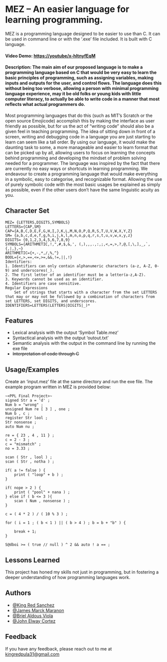 
# MEZ – An easier language for learning programming.

MEZ is a programming language designed to be easier to use than C.
It can be used in command line or with the ‘.exe’ file included.
It is built with C language.
#### Video Demo:  <https://youtube/x-hItnyfEqM>
#### Description: The main aim of our proposed language is to make a programming language based on C that would be very easy to learn the basic principles of programming, such as assigning variables, making inputs and outputs for the user, and control flows. The language does this without being too verbose, allowing a person with minimal programming language experience, may it be old folks or young kids with little computer literacy, to actually be able to write code in a manner that most reflects what actual programmers do.
Most programming languages that do this (such as MIT’s Scratch or the open source Emojicode) accomplish this by making the interface as user friendly as possible, but for us the act of “writing code” should also be a given feel in teaching programming. The idea of sitting down in front of a screen, writing and debugging code in a language you are just starting to learn can seem like a tall order. By using our language, it would make the daunting task to some, a more manageable and easier to learn format that can be picked up by all, allowing users to focus on learning the concepts behind programming and developing the mindset of problem solving needed for a programmer.
The language was inspired by the fact that there are currently no easy ways or shortcuts in learning programming. We endeavour to create a programming language that would make everything in a symbolic, easy to categorise, and recognizable format. Allowing the use of purely symbolic code with the most basic usages be explained as simply as possible, even if the other users don’t have the same linguistic acuity as you.


## Character Set

```
MEZ= {LETTERS,DIGITS,SYMBOLS}
LETTERS={CAP,SM}
CAP={A,B,C,D,E,F,G,H,I,J,K,L,M,N,O,P,Q,R,S,T,U,V,W,X,Y,Z}
SM= {a,b,c,d,e,f,g,h,i,j,k,l,m,n,o,p,q,r,s,t,u,v,w,x,y,z}
DIGITS= {0,1,2,3,4,5,6,7,8,9}
SYMBOLS={ARITHMETIC,!,",#,$,&,', (,),,,.,:,;,<,=,>,?,@,[,\,],_,`,{,|,},~}
ARITHMETIC={+,-,*,/,%,^}
BOOL={<,>,==,<=,>=,&&,!=,||,!}
Identifiers:
1. Identifiers can only contain alphanumeric characters (a-z, A-Z, 0-9) and underscores(_).
2. The first letter of an identifier must be a letter(a-z,A-Z).
3. Keywords cannot be used as an identifier.
4. Identifiers are case sensitive.
Regular Expressions
    Set of strings that starts with a character from the set LETTERS that may or may not be followed by a combination of characters from set LETTERS, set DIGITS, and underscores.
IDENTIFIERS=LETTERS(LETTERS|DIGITS|_)*

```

## Features

- Lexical analysis with the output ‘Symbol Table.mez’
- Syntactical analysis with the output ‘outout.txt’
- Semantic analysis with the output in the command line by running the exe file
- ~~Interpretation of code through C~~


## Usage/Examples
Create an ‘input.mez’ file at the same directory and run the exe file.
The example program written in MEZ is provided below:
```
~<PPL Final Project>~
signed Str a = 'd' ;
Num b = "wrong" ;
unsigned Num re [ 3 ] , one ;
Num b , c ;
register Str lool ;
Str nonsense ;
auto Num nu ;

re = { 23 , 4 , 11 } ;
c = 2 - 3 ;
c = "mismatch" ;
no = 3.33 ;

scan ( Str , lool ) ;
scan ( Str , notha ) ;

if( a != false ) {
    print ( "loop" + b ) ;
}

if( nope > 2 ) {
    print ( "pool" + nana ) ;
} else if ( b <= 3 ){
    scan ( Num , nonsense ) ;
}

c = ( 4 * 2 ) / ( 10 % 3 ) ;

for ( i = 1 ; ( b < 1 ) || ( b > 4 ) ; b = b + "b" ) {

    break + 1;
}

S@dboi >= ( true // null ) ^ 2 && auto ! a == ;
```


## Lessons Learned

This project has honed my skills not just in programming, but in fostering a deeper understanding of how programming languages work.

## Authors

- [@King Red Sanchez]( https://github.com/haringpula)
- [@James Marck Maranon](https://github.com/Kytiex)
- [@Briel Aldous Viola]()
- [@John Elway Cortez]( https://github.com/Evrouin)


## Feedback

If you have any feedback, please reach out to me at kingredpula31@gmail.com

